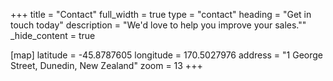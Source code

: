+++
title = "Contact"
full_width = true
type = "contact"
heading = "Get in touch today"
description = "We'd love to help you improve your sales.""
_hide_content = true

[map]
  latitude = -45.8787605
  longitude = 170.5027976
  address = "1 George Street, Dunedin, New Zealand"
  zoom = 13
+++
